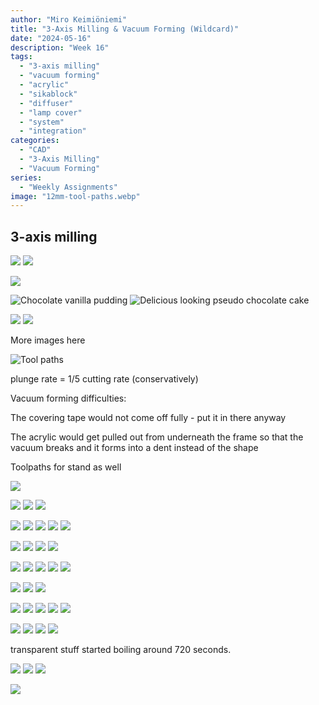 ```yaml
---
author: "Miro Keimiöniemi"
title: "3-Axis Milling & Vacuum Forming (Wildcard)"
date: "2024-05-16"
description: "Week 16"
tags: 
  - "3-axis milling"
  - "vacuum forming"
  - "acrylic"
  - "sikablock"
  - "diffuser"
  - "lamp cover"
  - "system"
  - "integration"
categories: 
  - "CAD"
  - "3-Axis Milling"
  - "Vacuum Forming"
series: 
  - "Weekly Assignments"
image: "12mm-tool-paths.webp"
---
```


## 3-axis milling

![](measuring-milling-bit.webp)
![](milling-bit.webp)

![](cut-sikablock.webp)

![Chocolate vanilla pudding](prolab-glue.webp)
![Delicious looking pseudo chocolate cake](chocolate-cake.webp)

![](making-a-monolith.webp)
![](glue-setting.webp)

More images here

![Tool paths](12mm-tool-paths.webp)


plunge rate = 1/5 cutting rate (conservatively)



Vacuum forming difficulties: 

The covering tape would not come off fully - put it in there anyway

The acrylic would get pulled out from underneath the frame so that the vacuum breaks and it forms into a dent instead of the shape



Toolpaths for stand as well


![](milled-foam.webp)

![](fastening-sikablock.webp)
![](milling-sikablock.webp)
![](milled-sikablock.webp)

![](sanding-sikablock.webp)
![](removing-1.webp)
![](removing-2.webp)
![](removing-3.webp)
![](removing-4.webp)

![](removed.webp)
![](wet-paper.webp)
![](spraykit.webp)
![](sprayed.webp)

![](preparing-model.webp)
![](first-vacuum-attempt.webp)
![](second-attempt.webp)
![](fourth-attempt.webp)
![](thin-acrylic.webp)

![](sawing-acrylic.webp)
![](sanding-acrylic.webp)
![](loaded-material.webp)

![](first-success.webp)
![](heat-gunning.webp)
![](acute-processing.webp)
![](blowing-air.webp)
![](first-success-out.webp)

![](bigger-setup.webp)
![](big-success.webp)
![](small-success.webp)
![](great-fillets.webp)

transparent stuff started boiling around 720 seconds.

![](heat-monitor.webp)
![](risky-margin.webp)
![](vacuum-former-settings.webp)

![](evolution-of-vacuum-pressed.webp)












